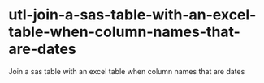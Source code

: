 # utl-join-a-sas-table-with-an-excel-table-when-column-names-that-are-dates
Join a sas table with an excel table when column names that are dates 

